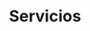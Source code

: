 ---
layout: 'layouts/services.html'
title: 'Servicios'
services:
  title: 'Servicios'
  summary: 'Estos son los servicios que se ofrecen en Drago psicología.'
  image: '/images/bg/plant.svg'
  imageAlt: 'Plant illustration'

work:
  title: '¿Cómo trabajo?'
  summary: 'Mi método de intervención es altamente efectivo porque me baso en la especialización y he conseguido integrar en la terapia las herramientas más eficaces e innovadoras que existen en la actualidad para la resolución de los problemas de índole psicológica.'
  image: '/images/bg/plant_2.svg'
  imageAlt: 'Plant illustration'
  buttonText: 'Contacta conmigo'
  buttonUrl: '/contacto'

prices:
  title: 'Tarifas'
  subtitle: '¿Qué incluye el precio de la sesión?'
---